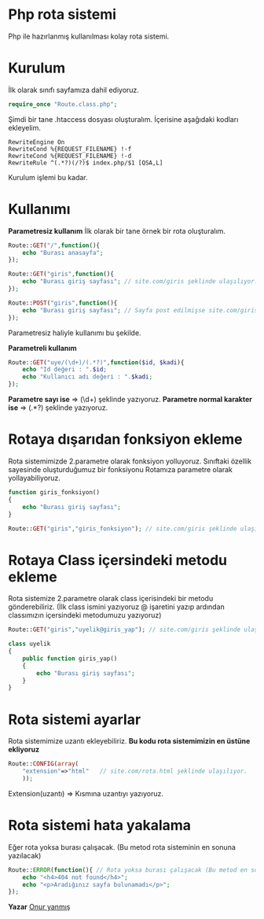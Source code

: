 Php rota sistemi
================

Php ile hazırlanmış kullanılması kolay rota sistemi.

Kurulum
=======
İlk olarak sınıfı sayfamıza dahil ediyoruz.

``` php
require_once "Route.class.php";

```
Şimdi bir tane .htaccess dosyası oluşturalım. İçerisine aşağıdaki kodları ekleyelim.

``` htaccess
RewriteEngine On
RewriteCond %{REQUEST_FILENAME} !-f
RewriteCond %{REQUEST_FILENAME} !-d
RewriteRule ^(.*?)(/?)$ index.php/$1 [QSA,L]

```

Kurulum işlemi bu kadar.


Kullanımı
=========

**Parametresiz kullanım**
İlk olarak bir tane örnek bir rota oluşturalım.

``` php
Route::GET("/",function(){ 
	echo "Burası anasayfa";
});

Route::GET("giris",function(){
	echo "Burası giriş sayfası"; // site.com/giris şeklinde ulaşılıyor.
});

Route::POST("giris",function(){
	echo "Burası giriş sayfası"; // Sayfa post edilmişse site.com/giris şeklinde ulaşılıyor.
});

```
Parametresiz haliyle kullanımı bu şekilde.

**Parametreli kullanım**
``` php
Route::GET("uye/(\d+)/(.*?)",function($id, $kadi){
	echo "Id değeri : ".$id;
	echo "Kullanıcı adı değeri : ".$kadi;
});

```

**Parametre sayı ise** => (\d+) şeklinde yazıyoruz.
**Parametre normal karakter ise** => (.*?) şeklinde yazıyoruz.

Rotaya dışarıdan fonksiyon ekleme
=================================

Rota sistemimizde 2.parametre olarak fonksiyon yolluyoruz. Sınıftaki özellik sayesinde oluşturduğumuz bir fonksiyonu Rotamıza parametre olarak yollayabiliyoruz.

``` php
function giris_fonksiyon()
{
	echo "Burası giriş sayfası";
}

Route::GET("giris","giris_fonksiyon"); // site.com/giris şeklinde ulaşılıyor.

```

Rotaya Class içersindeki metodu ekleme
======================================

Rota sistemize 2.parametre olarak class içerisindeki bir metodu gönderebiliriz.
(İlk class ismini yazıyoruz @ işaretini yazıp ardından classımızın içersindeki metodumuzu yazıyoruz)

``` php
Route::GET("giris","uyelik@giris_yap"); // site.com/giris şeklinde ulaşılıyor.

class uyelik
{
	public function giris_yap()
	{
		echo "Burası giriş sayfası";
	}
}

```
Rota sistemi ayarlar
====================

Rota sistemimize uzantı ekleyebiliriz. **Bu kodu rota sistemimizin en üstüne ekliyoruz**

``` php
Route::CONFIG(array(
	"extension"=>"html"   // site.com/rota.html şeklinde ulaşılıyor.
	));

```

Extension(uzantı) => Kısmına uzantıyı yazıyoruz.

Rota sistemi hata yakalama
==========================

Eğer rota yoksa burası çalışacak. (Bu metod rota sisteminin en sonuna yazılacak)

``` php
Route::ERROR(function(){ // Rota yoksa burası çalışacak (Bu metod en son yazılacak)
	echo "<h4>404 not found</h4>";
	echo "<p>Aradığınız sayfa bulunamadı</p>";
});

```

**Yazar**
[Onur yanmış](http://www.webderslerim.com/)
